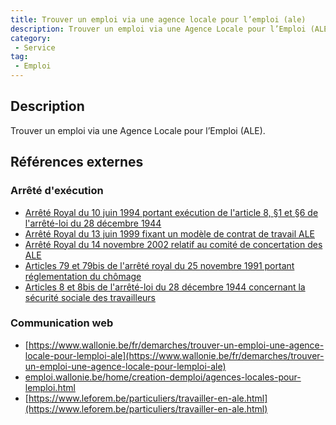 ```yaml
---
title: Trouver un emploi via une agence locale pour l’emploi (ale)
description: Trouver un emploi via une Agence Locale pour l’Emploi (ALE)
category: 
 - Service
tag: 
 - Emploi
---
```


## Description

Trouver un emploi via une Agence Locale pour l’Emploi (ALE).

## Références externes 

### Arrêté d'exécution

- [Arrêté Royal du 10 juin 1994 portant exécution de l'article 8, §1 et §6 de l'arrêté-loi du 28 décembre 1944
](https://wallex.wallonie.be/eli/arrete/1994/06/10/1994012452/2016/01/01)
- [Arrêté Royal du 13 juin 1999 fixant un modèle de contrat de travail ALE](https://wallex.wallonie.be/eli/arrete/1999/06/13/1999012495/2000/01/01?doc=29474)
- [Arrêté Royal du 14 novembre 2002 relatif au comité de concertation des ALE](https://www.ejustice.just.fgov.be/cgi/article_body.pl?language=fr&caller=summary&pub_date=02-12-03&numac=2002013330)
- [Articles 79 et 79bis de l'arrêté royal du 25 novembre 1991 portant réglementation du chômage](https://wallex.wallonie.be/eli/arrete/1991/11/25/1991013192/2017/07/01)
- [Articles 8 et 8bis de l'arrêté-loi du 28 décembre 1944 concernant la sécurité sociale des travailleurs](https://wallex.wallonie.be/eli/arrete/1944/12/28/1944122850/2019/07/01)
### Communication web

- [https://www.wallonie.be/fr/demarches/trouver-un-emploi-une-agence-locale-pour-lemploi-ale](https://www.wallonie.be/fr/demarches/trouver-un-emploi-une-agence-locale-pour-lemploi-ale)
- [emploi.wallonie.be/home/creation-demploi/agences-locales-pour-lemploi.html](False)
- [https://www.leforem.be/particuliers/travailler-en-ale.html](https://www.leforem.be/particuliers/travailler-en-ale.html)


